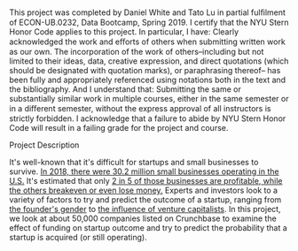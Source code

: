 This project was completed by Daniel White and Tato Lu in partial fulﬁlment of ECON-UB.0232, Data Bootcamp, Spring 2019. I certify that the NYU Stern Honor Code applies to this project. In particular, I have:
Clearly acknowledged the work and eﬀorts of others when submitting written work as our own. The incorporation of the work of others–including but not limited to their ideas, data, creative expression, and direct quotations (which should be designated with quotation marks), or paraphrasing thereof– has been fully and appropriately referenced using notations both in the text and the bibliography.
And I understand that:
Submitting the same or substantially similar work in multiple courses, either in the same semester or in a diﬀerent semester, without the express approval of all instructors is strictly forbidden.
I acknowledge that a failure to abide by NYU Stern Honor Code will result in a failing grade for the project and course.

Project Description

It's well-known that it's difficult for startups and small businesses to survive. [In 2018, there were 30.2 million small businesses operating in the U.S.](https://www.sba.gov/sites/default/files/Whats-New-With-Small-Business-2018.pdf) It's estimated that only [2 in 5 of those businesses are profitable, while the others breakeven or even lose money.](https://smallbiztrends.com/2019/03/startup-statistics-small-business.html) Experts and investors look to a variety of factors to try and predict the outcome of a startup, ranging from [the founder's gender](https://hbr.org/2016/05/4-factors-that-predict-startup-success-and-one-that-doesnt) to [the influence of venture capitalists](https://dspace.mit.edu/bitstream/handle/1721.1/113149/1018306746-MIT.pdf?sequence=1&isAllowed=y). In this project, we look at about 50,000 companies listed on Crunchbase to examine the effect of funding on startup outcome and try to predict the probability that a startup is acquired (or still operating).
